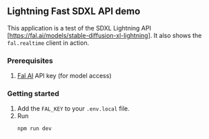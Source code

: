 ## Lightning Fast SDXL API demo 

This application is a test of the SDXL Lightning API [https://fal.ai/models/stable-diffusion-xl-lightning]. It also shows the `fal.realtime` client in action.

### Prerequisites

1. [Fal AI](https://fal.ai/) API key (for model access)

### Getting started

1. Add the `FAL_KEY` to your `.env.local` file.
2. Run
    ```sh
    npm run dev
    ```
